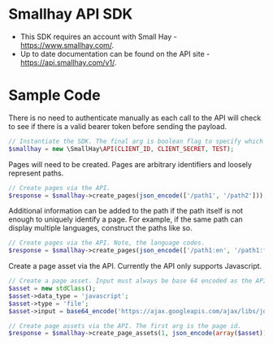 # Smallhay API SDK

* This SDK requires an account with Small Hay - https://www.smallhay.com/.
* Up to date documentation can be found on the API site - https://api.smallhay.com/v1/.

# Sample Code

There is no need to authenticate manually as each call to the API will check to see if there is a valid bearer token before sending the payload.

```php
// Instantiate the SDK. The final arg is boolean flag to specify which environment to make API calls against. If it is set to TRUE, the API calls will hit the test environment, otherwise it will hit the prod environment.
$smallhay = new \SmallHay\API(CLIENT_ID, CLIENT_SECRET, TEST);
```

Pages will need to be created. Pages are arbitrary identifiers and loosely represent paths.

```php
// Create pages via the API.
$response = $smallhay->create_pages(json_encode(['/path1', '/path2']));
```

Additional information can be added to the path if the path itself is not enough to uniquely identify a page. For example, if the same path can display multiple languages, construct the paths like so.

```php
// Create pages via the API. Note, the language codes.
$response = $smallhay->create_pages(json_encode(['/path1:en', '/path1:fr']));
```

Create a page asset via the API. Currently the API only supports Javascript.

```php
// Create a page asset. Input must always be base 64 encoded as the API expects that format and will error if the string is not base 64 encoded.
$asset = new stdClass();
$asset->data_type = 'javascript';
$asset->type = 'file';
$asset->input = base64_encode('https://ajax.googleapis.com/ajax/libs/jquery/3.4.1/jquery.min.js');

// Create page assets via the API. The first arg is the page id.
$response = $smallhay->create_page_assets(1, json_encode(array($asset)));
```

